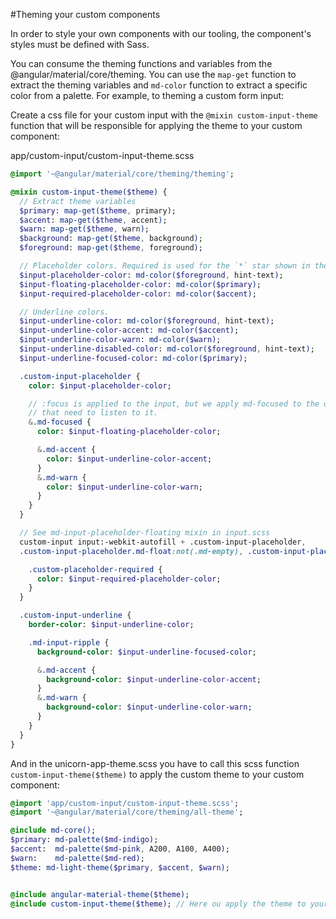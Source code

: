 #Theming your custom components

In order to style your own components with our tooling, the component's styles must be defined with Sass.

You can consume the theming functions and variables from the @angular/material/core/theming. You can use the `map-get` function to extract the theming variables and `md-color` function to extract a specific color from a palette. For example, to theming a custom form input:

Create a css file for your custom input with the `@mixin custom-input-theme` function that will be responsible for applying the theme to your custom component:

app/custom-input/custom-input-theme.scss

```sass
@import '~@angular/material/core/theming/theming';

@mixin custom-input-theme($theme) {
  // Extract theme variables
  $primary: map-get($theme, primary);
  $accent: map-get($theme, accent);
  $warn: map-get($theme, warn);
  $background: map-get($theme, background);
  $foreground: map-get($theme, foreground);

  // Placeholder colors. Required is used for the `*` star shown in the placeholder.
  $input-placeholder-color: md-color($foreground, hint-text);
  $input-floating-placeholder-color: md-color($primary);
  $input-required-placeholder-color: md-color($accent);

  // Underline colors.
  $input-underline-color: md-color($foreground, hint-text);
  $input-underline-color-accent: md-color($accent);
  $input-underline-color-warn: md-color($warn);
  $input-underline-disabled-color: md-color($foreground, hint-text);
  $input-underline-focused-color: md-color($primary);

  .custom-input-placeholder {
    color: $input-placeholder-color;

    // :focus is applied to the input, but we apply md-focused to the other elements
    // that need to listen to it.
    &.md-focused {
      color: $input-floating-placeholder-color;

      &.md-accent {
        color: $input-underline-color-accent;
      }
      &.md-warn {
        color: $input-underline-color-warn;
      }
    }
  }

  // See md-input-placeholder-floating mixin in input.scss
  custom-input input:-webkit-autofill + .custom-input-placeholder,
  .custom-input-placeholder.md-float:not(.md-empty), .custom-input-placeholder.md-float.md-focused {

    .custom-placeholder-required {
      color: $input-required-placeholder-color;
    }
  }

  .custom-input-underline {
    border-color: $input-underline-color;

    .md-input-ripple {
      background-color: $input-underline-focused-color;

      &.md-accent {
        background-color: $input-underline-color-accent;
      }
      &.md-warn {
        background-color: $input-underline-color-warn;
      }
    }
  }
}
```

And in the unicorn-app-theme.scss you have to call this scss function `custom-input-theme($theme)` to apply the custom theme to your custom component:

```sass
@import 'app/custom-input/custom-input-theme.scss';
@import '~@angular/material/core/theming/all-theme';

@include md-core();
$primary: md-palette($md-indigo);
$accent:  md-palette($md-pink, A200, A100, A400);
$warn:    md-palette($md-red);
$theme: md-light-theme($primary, $accent, $warn);


@include angular-material-theme($theme);
@include custom-input-theme($theme); // Here ou apply the theme to your custom component
```
